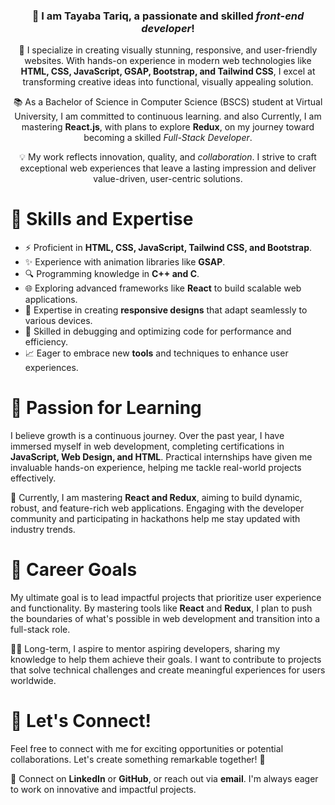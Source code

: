 <div align="center">
    <h3>👋 I am Tayaba Tariq, a passionate and skilled <i>front-end developer</i>!</h3>
    <p>
        🚀 I specialize in creating visually stunning, responsive, and user-friendly websites. 
        With hands-on experience in modern web technologies like <b>HTML, CSS, JavaScript, GSAP, Bootstrap, and Tailwind CSS</b>, 
        I excel at transforming creative ideas into functional, visually appealing solution.
    </p>
    <p>
        📚 As a Bachelor of Science in Computer Science (BSCS) student at Virtual University, I am committed to continuous learning. and also 
        Currently, I am mastering <b>React.js</b>, with plans to explore <b>Redux</b>, on my journey toward becoming a skilled
        <i>Full-Stack Developer</i>. 
    </p>
    <p>
        💡 My work reflects innovation, quality, and <i>collaboration</i>. I strive to craft exceptional web experiences that 
        leave a lasting impression and deliver value-driven, user-centric solutions. 
    </p>
</div>

<div>
    <h1>🌟 Skills and Expertise</h1>
    <ul>
        <li>⚡ Proficient in <b>HTML, CSS, JavaScript, Tailwind CSS, and Bootstrap</b>.</li>
        <li>✨ Experience with animation libraries like <b>GSAP</b>.</li>
        <li>🔍 Programming knowledge in <b>C++ and C</b>.</li>
        <li>🌐 Exploring advanced frameworks like <b>React</b> to build scalable web applications.</li>
        <li>📱 Expertise in creating <b>responsive designs</b> that adapt seamlessly to various devices.</li>
        <li>🐛 Skilled in debugging and optimizing code for performance and efficiency.</li>
        <li>📈 Eager to embrace new <b>tools</b> and techniques to enhance user experiences.</li>
    </ul>
</div>


<div>
    <h1>📘 Passion for Learning</h1>
    <p>
        I believe growth is a continuous journey. Over the past year, I have immersed myself in web development, 
        completing certifications in <b>JavaScript, Web Design, and HTML</b>. 
        Practical internships have given me invaluable hands-on experience, helping me tackle real-world projects effectively. 
    </p>
    <p>
        🌱 Currently, I am mastering <b>React and Redux</b>, aiming to build dynamic, robust, and feature-rich web applications. 
        Engaging with the developer community and participating in hackathons help me stay updated with industry trends.
    </p>
</div>


<div>
    <h1>🎯 Career Goals</h1>
    <p>
        My ultimate goal is to lead impactful projects that prioritize user experience and functionality. 
        By mastering tools like <b>React</b> and <b>Redux</b>, I plan to push the boundaries of what's possible in web development 
        and transition into a full-stack role. 
    </p>
    <p>
        👩‍🏫 Long-term, I aspire to mentor aspiring developers, sharing my knowledge to help them achieve their goals. 
        I want to contribute to projects that solve technical challenges and create meaningful experiences for users worldwide.
    </p>
</div>

<div>
    <h1>🤝 Let's Connect!</h1>
    <p>
        Feel free to connect with me for exciting opportunities or potential collaborations. 
        Let's create something remarkable together! 🌟
    </p>
    <p>
        🔗 Connect on <b>LinkedIn</b> or <b>GitHub</b>, or reach out via <b>email</b>. 
        I'm always eager to work on innovative and impactful projects.
    </p>
</div>
